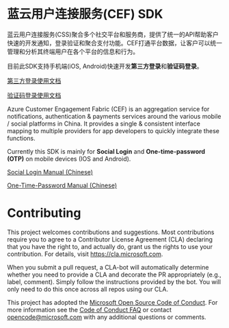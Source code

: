# 蓝云用户连接服务(CEF) SDK

蓝云用户连接服务(CSS)聚合多个社交平台和服务商，提供了统一的API帮助客户快速的开发通知，登录验证和聚合支付功能。CEF打通平台数据，让客户可以统一管理和分析其终端用户在各个平台的信息和行为。

目前此SDK支持手机端(iOS, Android)快速开发**第三方登录**和**验证码登录**。

[第三方登录使用文档](https://docs.azure.cn/zh-cn/customer-engagement-fabric/customer-engagement-fabric-third-party-login)

[验证码登录使用文档](https://docs.azure.cn/zh-cn/customer-engagement-fabric/customer-engagement-fabric-login-with-sms-dynamic-code)


Azure Customer Engagement Fabric (CEF) is an aggregation service for notifications, authentication & payments services around the various mobile / social platforms in China. It provides a single & consistent interface mapping to multiple providers for app developers to quickly integrate these functions. 

Currently this SDK is mainly for **Social Login** and **One-time-password (OTP)** on mobile devices (IOS and Android).

[Social Login Manual (Chinese)](https://docs.azure.cn/zh-cn/customer-engagement-fabric/customer-engagement-fabric-third-party-login)

[One-Time-Password Manual (Chinese)](https://docs.azure.cn/zh-cn/customer-engagement-fabric/customer-engagement-fabric-login-with-sms-dynamic-code)

# Contributing

This project welcomes contributions and suggestions.  Most contributions require you to agree to a
Contributor License Agreement (CLA) declaring that you have the right to, and actually do, grant us
the rights to use your contribution. For details, visit https://cla.microsoft.com.

When you submit a pull request, a CLA-bot will automatically determine whether you need to provide
a CLA and decorate the PR appropriately (e.g., label, comment). Simply follow the instructions
provided by the bot. You will only need to do this once across all repos using our CLA.

This project has adopted the [Microsoft Open Source Code of Conduct](https://opensource.microsoft.com/codeofconduct/).
For more information see the [Code of Conduct FAQ](https://opensource.microsoft.com/codeofconduct/faq/) or
contact [opencode@microsoft.com](mailto:opencode@microsoft.com) with any additional questions or comments.
